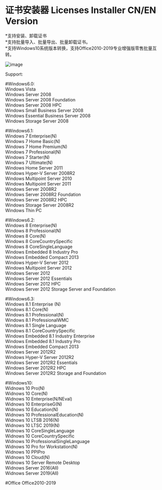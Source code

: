 # 证书安装器  Licenses Installer CN/EN Version

*支持安装、卸载证书  
*支持批量导入、批量导出、批量卸载证书。  
*支持Windows10系统版本转换，支持Office2010-2019专业增强版零售批量互转。  

![image](https://github.com/laomms/MSLienseInstall/blob/master/LicenseInstall.gif)   

Support:

#Windows6.0:  
Windows Vista  
Windows Server 2008  
Windows Server 2008 Foundation  
Windows Server 2008 HPC  
Windows Small Business Server 2008  
Windows Essential Business Server 2008  
Windows Storage Server 2008  

#Windows6.1:  
Windows 7 Enterprise(N)  
Windows 7 Home Basic(N)  
Windows 7 Home Premium(N)  
Windows 7 Professional(N)  
Windows 7 Starter(N)  
Windows 7 Ultimate(N)  
Windows Home Server 2011  
Windows Hyper-V Server 2008R2  
Windows Multipoint Server 2010  
Windows Multipoint Server 2011  
Windows Server 2008R2  
Windows Server 2008R2 Foundation  
Windows Server 2008R2 HPC  
Windows Storage Server 2008R2  
Windows Thin PC  

#Windows6.2:  
Windows 8 Enterprise(N)  
Windows 8 Professional(N)  
Windows 8 Core(N)  
Windows 8 CoreCountrySpecific  
Windows 8 CoreSingleLanguage  
Windows Embedded 8 Industry Pro  
Windows Embedded Compact 2013  
Windows Hyper-V Server 2012  
Windows Multipoint Server 2012  
Windows Server 2012  
Windows Server 2012 Essentials  
Windows Server 2012 HPC  
Windows Server 2012 Storage Server and Foundation  

#Windows6.3:  
Windows 8.1 Enterprise (N)  
Windows 8.1 Core(N)  
Windows 8.1 Professional(N)  
Windows 8.1 ProfessionalWMC  
Windows 8.1 Single Language  
Windows 8.1 CoreCountrySpecific  
Windows Embedded 8.1 Industry Enterprise  
Windows Embedded 8.1 Industry Pro  
Windows Embedded Compact 2013  
Windows Server 2012R2  
Windows Hyper-V Server 2012R2  
Windows Server 2012R2 Essentials  
Windows Server 2012R2 HPC  
Windows Server 2012R2 Storage and Foundation  

#Windows10:  
Widnows 10 Pro(N)  
Widnows 10 Core(N)  
Widnows 10 Enterprise(N/NEval)  
Widnows 10 EnterpriseG(N)  
Widnows 10 Education(N)  
Widnows 10 ProfessionalEducation(N)  
Widnows 10 LTSB 2016(N)  
Widnows 10 LTSC 2019(N)  
Widnows 10 CoreSingleLanguage  
Widnows 10 CoreCountrySpecific  
Widnows 10 ProfessionalSingleLanguage  
Widnows 10 Pro for Workstation(N)  
Widnows 10 PPIPro  
Widnows 10 Cloud(N)  
Widnows 10 Server Remote Desktop  
Widnows Server 2016(All)  
Widnows Server 2019(All)  

#Office
Office2010-2019
